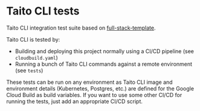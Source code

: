 # Taito CLI tests

Taito CLI integration test suite based on [full-stack-template](https://github.com/TaitoUnited/full-stack-template/).

Taito CLI is tested by:

- Building and deploying this project normally using a CI/CD pipeline (see `cloudbuild.yaml`)
- Running a bunch of Taito CLI commands against a remote environment (see `tests`)

These tests can be run on any environment as Taito CLI image and environment details (Kubernetes, Postgres, etc.) are defined for the Google Cloud Build as build variables. If you want to use some other CI/CD for running the tests, just add an appropriate CI/CD script.
